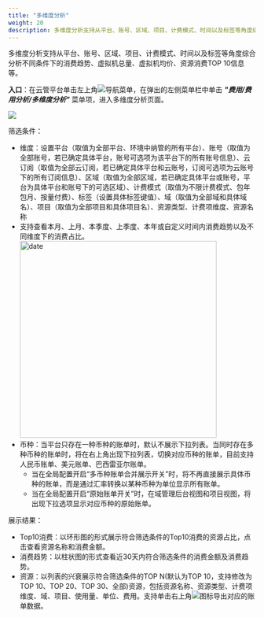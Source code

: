 ```yaml
---
title: "多维度分析"
weight: 20
description: 多维度分析支持从平台、账号、区域、项目、计费模式、时间以及标签等角度综合分析不同条件下的消费趋势、虚拟机总量、虚拟机均价、资源消费TOP 10信息等。
---
```


多维度分析支持从平台、账号、区域、项目、计费模式、时间以及标签等角度综合分析不同条件下的消费趋势、虚拟机总量、虚拟机均价、资源消费TOP 10信息等。

**入口**：在云管平台单击左上角![](../../../images/intro/nav.png)导航菜单，在弹出的左侧菜单栏中单击 **_"费用/费用分析/多维度分析"_** 菜单项，进入多维度分析页面。

  ![](../../../images/bill/analysis1.png)

筛选条件：

- 维度：设置平台（取值为全部平台、环境中纳管的所有平台）、账号（取值为全部账号，若已确定具体平台，账号可选项为该平台下的所有账号信息）、云订阅（取值为全部云订阅，若已确定具体平台和云账号，订阅可选项为云账号下的所有订阅信息）、区域（取值为全部区域，若已确定具体平台或账号，平台为具体平台和账号下的可选区域）、计费模式（取值为不限计费模式、包年包月、按量付费）、标签（设置具体标签键值）、域（取值为全部域和具体域名）、项目（取值为全部项目和具体项目名）、资源类型、计费项维度、资源名称
- 支持查看本月、上月、本季度、上季度、本年或自定义时间内消费趋势以及不同维度下的消费占比。
    <img src="../../../images/bill/month1.png" width="400" alt="date">
- 币种：当平台只存在一种币种的账单时，默认不展示下拉列表。当同时存在多种币种的账单时，将在右上角出现下拉列表，切换对应币种的账单，目前支持人民币账单、美元账单、巴西雷亚尔账单。
    - 当在全局配置开启“多币种账单合并展示开关”时，将不再直接展示具体币种的账单，而是通过汇率转换以某种币种为单位显示所有账单。
    - 当在全局配置开启“原始账单开关”时，在域管理后台视图和项目视图，将出现下拉选项显示对应币种的原始账单。

展示结果：

- Top10消费：以环形图的形式展示符合筛选条件的Top10消费的资源占比，点击查看资源名称和消费金额。
- 消费趋势：以柱状图的形式查看近30天内符合筛选条件的消费金额及消费趋势。
- 资源：以列表的兴衰展示符合筛选条件的TOP N(默认为TOP 10，支持修改为TOP 10、TOP 20、TOP 30、全部)资源，包括资源名称、资源类型、计费项维度、域、项目、使用量、单位、费用。支持单击右上角![](../../../images/system/download.png)图标导出对应的账单数据。
